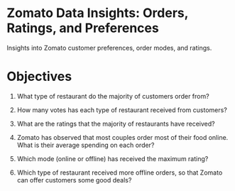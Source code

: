 # Zomato Data Insights: Orders, Ratings, and Preferences
 Insights into Zomato customer preferences, order modes, and ratings.

# Objectives 

1) What type of restaurant do the majority of customers order from?

2) How many votes has each type of restaurant received from customers?

3) What are the ratings that the majority of restaurants have received?

4) Zomato has observed that most couples order most of their food online. What is their average spending on each order?

5) Which mode (online or offline) has received the maximum rating?

6) Which type of restaurant received more offline orders, so that Zomato can offer customers some good deals?
